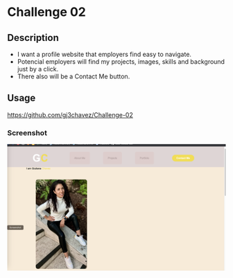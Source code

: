 # Challenge 02

## Description

* I want a profile website that employers find easy to navigate.
* Potencial employers will find my projects, images, skills and background just by a click.
* There also will be a Contact Me button.

## Usage

https://github.com/gj3chavez/Challenge-02


### Screenshot

![Screeshot of Challenge 2](assets/images/screenshotgc.png)